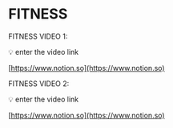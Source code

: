 # FITNESS

FITNESS VIDEO 1:

<aside>
💡 enter the video link

</aside>

[https://www.notion.so](https://www.notion.so)

FITNESS VIDEO 2:

<aside>
💡 enter the video link

</aside>

[https://www.notion.so](https://www.notion.so)